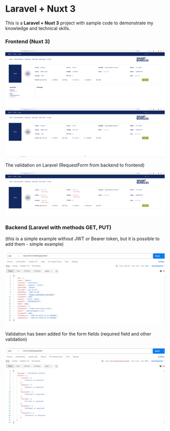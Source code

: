 # Laravel + Nuxt 3

This is a <b>Laravel + Nuxt 3</b> project with sample code to demonstrate my knowledge and technical skills.

### Frontend (Nuxt 3)

<p align="left">
    <img src="./backend/public/images/screen15.png" />
    <img src="./backend/public/images/screen11.png" />
</p>

The validation on Laravel (RequestForm from backend to frontend)
<p align="left">
    <img src="./backend/public/images/screen5.png" />
</p>

### Backend (Laravel with methods GET, PUT)
(this is a simple example without JWT or Bearer token, but it is possible to add them - simple example) 
 
<p align="left">
    <img src="./backend/public/images/screen1-2.png" />
</p>

Validation has been added for the form fields (required field and other validation)
<p align="left">
    <img src="./backend/public/images/screen1-1.png" />
</p>

